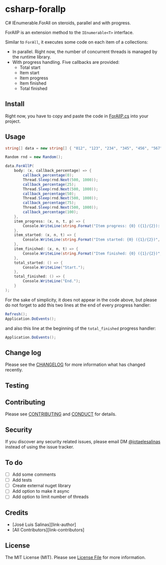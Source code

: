 # csharp-forallp

C# IEnumerable<X>.ForAll on steroids, parallel and with progress.

ForAllP is an extension method to the `IEnumerable<T>` interface.

Similar to `ForAll`, it executes some code on each item of a collections:

- In parallel. Right now, the number of concurrent threads is managed by the runtime library.
- With progress handling. Five callbacks are provided:
	- Total start
	- Item start
	- Item progress
	- Item finished
	- Total finished

## Install

Right now, you have to copy and paste the code in [ForAllP.cs](ForAllP/ForAllP.cs) into your project.

## Usage

```c#
string[] data = new string[] { "012", "123", "234", "345", "456", "567", "678", "789", "890", "901" };

Random rnd = new Random();

data.ForAllP(
	body: (x, callback_percentage) => {
		callback_percentage(0);
		Thread.Sleep(rnd.Next(500, 1000));
		callback_percentage(25);
		Thread.Sleep(rnd.Next(500, 1000));
		callback_percentage(50);
		Thread.Sleep(rnd.Next(500, 1000));
		callback_percentage(75);
		Thread.Sleep(rnd.Next(500, 1000));
		callback_percentage(100);
	},
	item_progress: (x, n, t, p) => {
		Console.WriteLine(string.Format("Item progress: {0} ({1}/{2}): {3:P2}", x.ToString(), n, t, p / 100));
	},
	item_started: (x, n, t) => {
		Console.WriteLine(string.Format("Item started: {0} ({1}/{2})", x.ToString(), n, t));
	},
	item_finished: (x, n, t) => {
		Console.WriteLine(string.Format("Item finished: {0} ({1}/{2})", x.ToString(), n, t));
	},
	total_started: () => {
		Console.WriteLine("Start.");
	},
	total_finished: () => {
		Console.WriteLine("End.");
	}
);
```

For the sake of simplicity, it does not appear in the code above,
but please do not forget to add this two lines at the end of every progress handler:

```c#
Refresh();
Application.DoEvents();
```

and also this line at the beginning of the `total_finished` progress handler:

```c#
Application.DoEvents();
```

## Change log

Please see the [CHANGELOG](CHANGELOG.md) for more information what has changed recently.

## Testing

## Contributing

Please see [CONTRIBUTING](CONTRIBUTING.md) and [CONDUCT](CONDUCT.md) for details.

## Security

If you discover any security related issues, please email DM [@jotaelesalinas](http://twitter.com/jotaelesalinas) instead of using the issue tracker.

## To do

- [ ] Add some comments
- [ ] Add tests
- [ ] Create external nuget library
- [ ] Add option to make it async
- [ ] Add option to limit number of threads

## Credits

- [José Luis Salinas][link-author]
- [All Contributors][link-contributors]

## License

The MIT License (MIT). Please see [License File](LICENSE.md) for more information.
